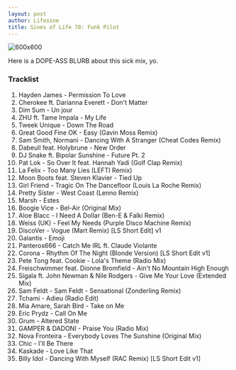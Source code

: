 ```yaml
---
layout: post
author: Lifesine
title: Sines of Life 70: Funk Pilot
---
```


![600x600](https://drive.google.com/open?id=1RHMttdXP9cpiwuYaDua1-TVUtvLW97Zy)

Here is a DOPE-ASS BLURB about this sick mix, yo.

### Tracklist

01. Hayden James - Permission To Love
02. Cherokee ft. Darianna Everett - Don't Matter
03. Dim Sum - Un jour
04. ZHU ft. Tame Impala - My Life
05. Tweek Unique - Down The Road
06. Great Good Fine OK - Easy (Gavin Moss Remix)
07. Sam Smith, Normani - Dancing With A Stranger (Cheat Codes Remix)
08. Dabeull feat. Holybrune - New Order
09. DJ Snake ft. Bipolar Sunshine - Future Pt. 2
10. Pat Lok - So Over It feat. Hannah Yadi (Golf Clap Remix)
11. La Felix - Too Many Lies (LEFTI Remix)
12. Moon Boots feat. Steven Klavier - Tied Up
13. Girl Friend - Tragic On The Dancefloor (Louis La Roche Remix)
14. Pretty Sister - West Coast (Lenno Remix)
15. Marsh - Estes
16. Boogie Vice - Bel-Air (Original Mix)
17. Aloe Blacc - I Need A Dollar (Ben-E & Falki Remix)
18. Weiss (UK) - Feel My Needs (Purple Disco Machine Remix)
19. DiscoVer - Vogue (Mart Remix) [LS Short Edit] v1
20. Galantis - Emoji
21. Panteros666 - Catch Me IRL ft. Claude Violante
22. Corona - Rhythm Of The Night (Blonde Version) [LS Short Edit v1]
23. Pete Tong feat. Cookie - Lola's Theme (Radio Mix)
24. Freischwimmer feat. Dionne Bromfield - Ain't No Mountain High Enough
25. Sigala ft. John Newman & Nile Rodgers - Give Me Your Love (Extended Mix)
26. Sam Feldt - Sam Feldt - Sensational (Zonderling Remix)
27. Tchami - Adieu (Radio Edit)
28. Mia Amare, Sarah Bird - Take on Me
29. Eric Prydz - Call On Me
30. Grum - Altered State
31. GAMPER & DADONI - Praise You (Radio Mix)
32. Nova Fronteira - Everybody Loves The Sunshine (Original Mix)
33. Chic - I'll Be There
34. Kaskade - Love Like That
35. Billy Idol - Dancing With Myself (RAC Remix) [LS Short Edit v1]